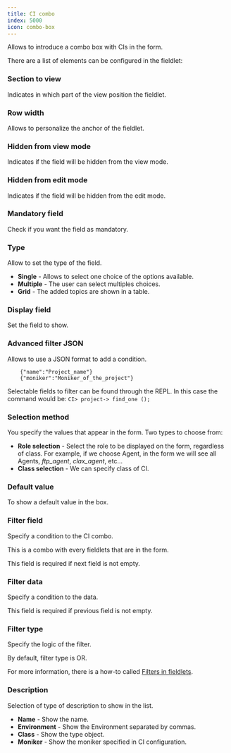 ```yaml
---
title: CI combo
index: 5000
icon: combo-box
---
```


Allows to introduce a combo box with CIs in the form.

There are a list of elements can be configured in the fieldlet:

### Section to view

Indicates in which part of the view position the fieldlet.

### Row width

Allows to personalize the anchor of the fieldlet.

### Hidden from view mode

Indicates if the field will be hidden from the view mode.

### Hidden from edit mode

Indicates if the field will be hidden from the edit mode.

### Mandatory field

Check if you want the field as mandatory.

### Type

Allow to set the type of the field.

- **Single** - Allows to select one choice of the options available.
- **Multiple** - The user can select multiples choices.
- **Grid** - The added topics are shown in a table.


### Display field

Set the field to show.


### Advanced filter JSON

Allows to use a JSON format to add a condition.


        {"name":"Project_name"}
        {"moniker":"Moniker_of_the_project"}


Selectable fields to filter can be found through the REPL. In this case the command would be: `CI> project-> find_one ();`

### Selection method

You specify the values that appear in the form. Two types to choose from:

- **Role selection** - Select the role to be displayed on the form, 
regardless of class. For example, if we choose Agent, in the form we will see all
 Agents, *ftp_agent*, *clax_agent*, etc...
- **Class selection** - We can specify class of CI.

### Default value

To show a default value in the box.

### Filter field

Specify a condition to the CI combo.

This is a combo with every fieldlets that are in the form.

This field is required if next field is not empty.

### Filter data

Specify a condition to the data.

This field is required if previous field is not empty.

### Filter type

Specify the logic of the filter.

By default, filter type is OR.

For more information, there is a how-to called [Filters in fieldlets](how-to/filter-fieldlet).


### Description

Selection of type of description to show in the list.

- **Name** - Show the name.
- **Environment** - Show the Environment separated by commas.
- **Class** - Show the type object.
- **Moniker** - Show the moniker specified in CI configuration.
